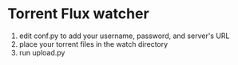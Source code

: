 Torrent Flux watcher
====================

1. edit conf.py to add your username, password, and server's URL
2. place your torrent files in the watch directory
3. run upload.py

